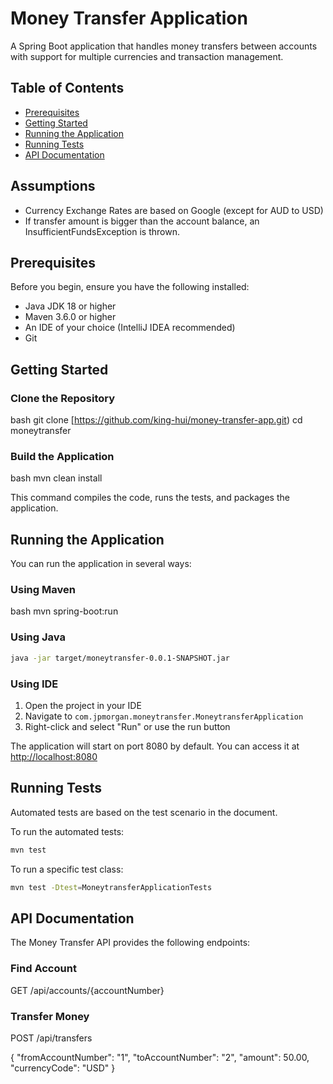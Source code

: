 # Money Transfer Application

A Spring Boot application that handles money transfers between accounts with support for multiple currencies and transaction management.

## Table of Contents
- [Prerequisites](#prerequisites)
- [Getting Started](#getting-started)
- [Running the Application](#running-the-application)
- [Running Tests](#running-tests)
- [API Documentation](#api-documentation)

## Assumptions
 - Currency Exchange Rates are based on Google (except for AUD to USD)
 - If transfer amount is bigger than the account balance, an InsufficientFundsException is thrown.

## Prerequisites

Before you begin, ensure you have the following installed:

- Java JDK 18 or higher
- Maven 3.6.0 or higher
- An IDE of your choice (IntelliJ IDEA recommended)
- Git

## Getting Started

### Clone the Repository
bash git clone [https://github.com/king-hui/money-transfer-app.git) cd moneytransfer

### Build the Application
bash mvn clean install

This command compiles the code, runs the tests, and packages the application.

## Running the Application
You can run the application in several ways:

### Using Maven
bash mvn spring-boot:run

### Using Java

```bash
java -jar target/moneytransfer-0.0.1-SNAPSHOT.jar
```

### Using IDE
1. Open the project in your IDE
2. Navigate to `com.jpmorgan.moneytransfer.MoneytransferApplication`
3. Right-click and select "Run" or use the run button 

The application will start on port 8080 by default. You can access it at [http://localhost:8080](http://localhost:8080)

## Running Tests
Automated tests are based on the test scenario in the document.

To run the automated tests:
``` bash
mvn test
```
To run a specific test class:
``` bash
mvn test -Dtest=MoneytransferApplicationTests
```

## API Documentation
The Money Transfer API provides the following endpoints:
### Find Account
GET /api/accounts/{accountNumber}
### Transfer Money
POST /api/transfers

{
"fromAccountNumber": "1",
"toAccountNumber": "2",
"amount": 50.00,
"currencyCode": "USD"
}